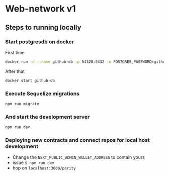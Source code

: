 # Web-network v1

## Steps to running locally

### Start postgresdb on docker

First time
```bash
docker run -d --name github-db -p 54320:5432 -e POSTGRES_PASSWORD=github -e POSTGRES_DB=github -e POSTGRES_USER=github postgres:13
```

After that
```bash
docker start github-db
```

### Execute Sequelize migrations

```bash
npm run migrate
```

### And start the development server

```bash
npm run dev
```

### Deploying new contracts and connect repos for local host development
- Change the `NEXT_PUBLIC_ADMIN_WALLET_ADDRESS` to contain yours
- issue `$ npm run dev`
- hop on `localhost:3000/parity`

